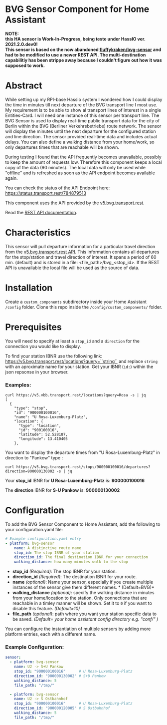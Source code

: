 # BVG Sensor Component for Home Assistant
**NOTE:<br>
  this HA sensor is Work-In-Progress, being teste under HassIO ver. 2021.2.0.dev0!<br>
        This sensor is based on the now abandoned [fluffykraken/bvg-sensor](https://github.com/fluffykraken/bvg-sensor) and had to be modified to use a newer REST API. The multi-destination capabilitiy has been
        strippe away because I couldn't figure out how it was supposed to work.**

# Abstract
While setting up my RPI-base Hassio system I wondered how I could display the time in minutes till next departure of the BVG transport line I most use.
My requirement is to be able to show al transport lines of interest in a single Entities-Card. I will need one instance of this sensor per transport line.
The BVG Sensor is used to display real-time public transport data for the city of Berlin within the BVG (Berliner Verkehrsbetriebe) route network.
The sensor will display the minutes until the next departure for the configured station and line direction. The sensor provided real-time data and includes actual delays. You can also define a walking distance from your home/work, so only departures times that are reachable will be shown.

During testing I found that the API frequently becomes unavailable, possibly to keep the amount of requests low. Therefore this component keeps a local copy of the data (90 minutes). The local data will only be used while "offline" and is refreshed as soon as the API endpoint becomes available again.

You can check the status of the API Endpoint here: https://status.transport.rest/784879513

This component uses the API provided by the [v5.bvg.transport.rest](https://v5.bvg.transport.rest).

Read the [REST API documentation](https://v5.bvg.transport.rest/api.html).

# Characteristics
This sensor will pull departure information for a particular travel direction from the [v5.bvg.transport.rest API](https://v5.bvg.transport.rest/).
This information contains all departures for the stop/station and travel direction of interest. It spans a period of 60 min. (default) and is stored in a file: <file_path>/bvg_<stop_id>.
If the REST API is unavailable the local file will be used as the source of data.

# Installation
Create a ``custom_components`` subdirectory inside your Home Assistant ``/config`` folder.
Clone this repo inside the ``/config/custom_components/`` folder.

# Prerequisites

You will need to specify at least a ``stop_id`` and a ``direction`` for the connection you would like to display.

To find your station IBNR use the following link: https://v5.bvg.transport.rest/locations?query=``string`` and replace ``string`` with an aproximate name for your station.
Get your IBNR (`id:`) within the json repsonse in your browser.

### Examples:
```
curl https://v5.vbb.transport.rest/locations?query=Rosa -s | jq
[
  {
    "type": "stop",
    "id": "900000100016",
    "name": "U Rosa-Luxemburg-Platz",
    "location": {
      "type": "location",
      "id": "900100016",
      "latitude": 52.528187,
      "longitude": 13.410405
    },
```
You want to display the departure times from "U Rosa-Luxemburg-Platz" in direction to "Pankow" type :

```
curl https://v5.bvg.transport.rest/stops/900000100016/departures?direction=900000130002 -s | jq
```

Your **stop_id** IBNR for **U Rosa-Luxemburg-Platz** is: **900000100016**

The **direction** IBNR for **S-U Pankow** is: **900000130002**

# Configuration

To add the BVG Sensor Component to Home Assistant, add the following to your configuration.yaml file:

```yaml
# Example configuration.yaml entry
- platform: bvg-sensor
    name: A distinctive route name
    stop_id: The stop IBNR of your station
    direction_id: The final destination IBNR for your connection
    walking_distance: how many minutes walk to the stop
```

- **stop_id** *(Required)*: The stop IBNR for your station.
- **direction_id** *(Required)*: The destination IBNR for your route.
- **name** *(optional)*: Name your sensor, especially if you create multiple instances of the sensor give them different names. * (Default=BVG)*
- **walking_distance** *(optional)*: specify the walking distance in minutes from your home/location to the station. Only connections that are reachable in a timley manner will be shown. Set it to ``0`` if you want to disable this feature. *(Default=10)*
- **file_path** *(optional)*: path where you want your station specific data to be saved. *(Default= your home assistant config directory e.g. "conf/" )*

You can configure the instantiation of multiple sensors by adding more platform entries, each with a different name.

### Example Configuration:
```yaml
sensor:
  - platform: bvg-sensor
    name: U2 -> S+U Pankow
    stop_id: "900000100016"      # U Rosa-Luxemburg-Platz
    direction_id: "900000130002" # S+U Pankow
    walking_distance: 5
    file_path: "/tmp/"

  - platform: bvg-sensor
    name: U2 -> S Ostbahnhof
    stop_id: "900000100016"      # U Rosa-Luxemburg-Platz
    direction_id: "900000120005" # S Ostbahnhof
    walking_distance: 5
    file_path: "/tmp/"
```